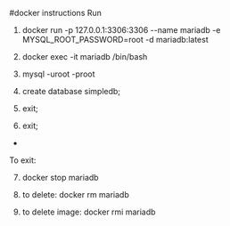 #docker instructions
Run
1) docker run -p 127.0.0.1:3306:3306  --name mariadb -e MYSQL_ROOT_PASSWORD=root -d mariadb:latest

2) docker exec -it mariadb /bin/bash

3) mysql -uroot -proot

4) create database simpledb;

5) exit;

6) exit;

- 

To exit:

7) docker stop mariadb 

8) to delete: docker rm mariadb

9) to delete image: docker rmi mariadb
